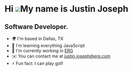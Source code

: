 
Hi ![](https://user-images.githubusercontent.com/18350557/176309783-0785949b-9127-417c-8b55-ab5a4333674e.gif)My name is Justin Joseph
=====================================================================================================================================


Software Developer.
----------------------------

* 🌍  I'm based in Dallas, TX
* 🧠  I'm learning everything JavaScript
* 🚀  I'm currently working in [ERG](https://www.erg.com/)
* ✉️ You can contact me at [justin.joseph@erg.com](mailto:justin.joseph@erg.com)
* ⚡ Fun fact: I can play golf 
